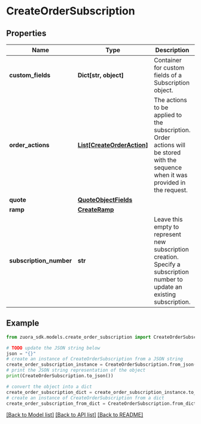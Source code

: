 # CreateOrderSubscription


## Properties

Name | Type | Description | Notes
------------ | ------------- | ------------- | -------------
**custom_fields** | **Dict[str, object]** | Container for custom fields of a Subscription object.  | [optional] 
**order_actions** | [**List[CreateOrderAction]**](CreateOrderAction.md) | The actions to be applied to the subscription. Order actions will be stored with the sequence when it was provided in the request. | [optional] 
**quote** | [**QuoteObjectFields**](QuoteObjectFields.md) |  | [optional] 
**ramp** | [**CreateRamp**](CreateRamp.md) |  | [optional] 
**subscription_number** | **str** | Leave this empty to represent new subscription creation. Specify a subscription number to update an existing subscription.  | [optional] 

## Example

```python
from zuora_sdk.models.create_order_subscription import CreateOrderSubscription

# TODO update the JSON string below
json = "{}"
# create an instance of CreateOrderSubscription from a JSON string
create_order_subscription_instance = CreateOrderSubscription.from_json(json)
# print the JSON string representation of the object
print(CreateOrderSubscription.to_json())

# convert the object into a dict
create_order_subscription_dict = create_order_subscription_instance.to_dict()
# create an instance of CreateOrderSubscription from a dict
create_order_subscription_from_dict = CreateOrderSubscription.from_dict(create_order_subscription_dict)
```
[[Back to Model list]](../README.md#documentation-for-models) [[Back to API list]](../README.md#documentation-for-api-endpoints) [[Back to README]](../README.md)


